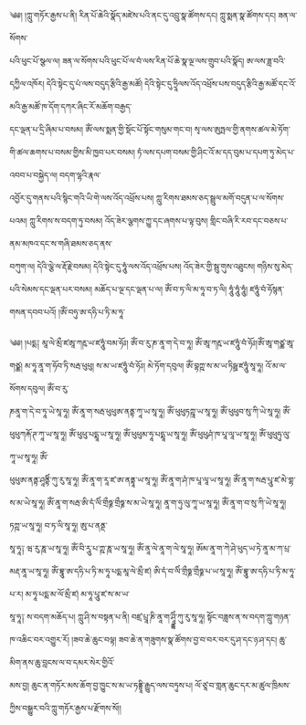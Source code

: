 ﻿  
༄༅། །ཀླུ་གཏོར་རྒྱས་པ་ནི། རིན་པོ་ཆེའི་སྣོད་མཛེས་པའི་ནང་དུ་འབྲུ་སྣ་ཚོགས་དང། ཀླུ་སྨན་སྣ་ཚོགས་དང། ཟན་ལ་སོགས་  
པའི་ཕུང་པོ་སྩལ་ལ། ཟན་ལ་སོགས་པའི་ཕུང་པོ་ལ་བཾ་ལས་རིན་པོ་ཆེ་སྣ་ལྔ་ལས་གྲུབ་པའི་སྣོད། ཨ་ལས་ཟླ་བའི་དཀྱིལ་འཁོར། དེའི་སྟེང་དུ་པཾ་ལས་བདུད་རྩིའི་རྒྱ་མཚོ། དེའི་སྟེང་དུ་ཧྲཱིལས་འོད་འཕྲོས་པས་བདུད་རྩིའི་རྒྱ་མཚོ་དང་འོ་མའི་རྒྱ་མཚོ་ཁ་དོག་དཀར་ཞིང་རོ་མཆོག་བརྒྱད་  
དང་ལྡན་པ་དྲི་ཞིམ་པ་བསམ། ཨོཾ་ལས་སྨན་གྱི་སྡོང་པོ་སྟོང་གསུམ་གང་བ། སྭ་ལས་ཨུཏྤལ་གྱི་ནགས་ཚལ་མེ་ཏོག་གི་ཚལ་ཆགས་པ་བསམ་གྱིས་མི་ཁྱབ་པར་བསམ། ཏཾ་ལས་དཔག་བསམ་གྱི་ཤིང་འོ་མ་དད་བུམ་པ་དཔག་ཏུ་མེད་པ་འབབ་པ་བསྐྱེད་ལ། བདག་ལྷའི་རྣལ་  
འབྱོར་དུ་གནས་པའི་སྙིང་གའི་ཡི་གེ་ལས་འོད་འཕྲོས་པས། ཀླུ་རིགས་ཐམས་ཅད་སྦྲུལ་མགོ་བདུན་པ་ལ་སོགས་པའམ། ཀླུ་རིགས་ས་བདག་ཏུ་བསམ། འོད་ཟེར་ལྕགས་ཀྱུ་དང་ཞགས་པ་ལྟ་བུས། གླིང་བཞི་རི་རབ་དང་བཅས་པ་ནམ་མཁའ་དང་ས་གཞི་ཐམས་ཅད་ནས་  
བཀུག་ལ། དེའི་ལྕེ་ལ་རྡོ་རྗེ་བསམ། དེའི་སྟེང་དུ་ཧཱུཾ་ལས་འོད་འཕྲོས་པས། འོད་ཟེར་གྱི་སྦུ་གུས་འཐུངས། གཉིས་སུ་མེད་པའི་སེམས་དང་ལྡན་པར་བསམ། མཆོད་པ་ལྔ་དང་ལྡན་པ་ལ། ཨོཾ་བ་ཏ་ལི་མ་ཧཱ་བ་ཏ་ལི། ཧཱུཾ་ཧཱུཾ་ཧཱུཾ། ཛཧཱུཾ་བཾ་ཧོསྙན་གསན་དབབ་པའོ། །ཨོཾ་བཧུ་ཨ་དཧི་པ་ཏི་མ་ཧཱ་  
  
༄༅། །པདྨ༑ མཱ་ལེ་མྲྀ་ཛཨཱ་ཀརྵ་ཡ་ཛཧཱུཾ་བམ་ཧོཿ། ཨོཾ་བ་རུ་ཎ་ནཱ་ག་དེ་བ་ཏཱ། ཨོཾ་ཨཱ་ཀརྵ་ཡ་ཛཧཱུཾ་བཾ་ཧོཿ།ཨོཾ་ཨཱ་གཙྪ་ཨཱ་གཙྪ། མ་ཧཱ་ནཱ་ག་ཧོབ་ཏི་སརྦ་ཕུཕུ། ས་མ་ཡ་ཛཧཱུཾ་བཾ་ཧོཿ། མེ་ཏོག་དབུལ། ཨོཾ་བྷཀྵ་ས་མ་ཡ་ཏིཥྛ་ཛཧཱུཾ་སཱ་ཧཱ། འོ་མ་ལ་སོགས་དབུལ། ཨོཾ་བ་རུ་  
ཎནཱ་ག་དེ་བ་ཏཱ་ཡེ་སཱ་ཧཱ། ཨོཾ་ནཱ་ག་སརྦ་ཕུཕུཨ་ནནྟ་ཀཱ་ཡ་སཱ་ཧཱ། ཨོཾ་ཕུཕུཏཀྵཱ་ཡ་སཱ་ཧཱ། ཨོཾ་ཕུཕུབ་སུ་ཀི་ཡེ་སཱ་ཧཱ། ཨོཾ་ཕུཕུཀརྐོ་ཊ་ཀཱ་ཡ་སཱ་ཧཱ། ཨོཾ་ཕུཕུ་པདྨཱ་ཡ་སཱ་ཧཱ། ཨོཾ་ཕུཕུམ་ཧཱ་པདྨཱ་ཡ་སཱ་ཧཱ། ཨོཾ་ཕུཕུཤཾ་ཁ་པཱ་ལཱ་ཡ་སཱ་ཧཱ། ཨོཾ་ཕུཕུཧུ་ལུ་ཀཱ་ཡ་སཱ་ཧཱ། ཨོཾ་  
ཕུཕུཨ་ནནྟ་ཤཱནྟིཾ་ཀུ་རུ་སཱ་ཧཱ། ཨོཾ་ནཱ་ག་རཱ་ཛ་ཨ་ནནྟཱ་ཡ་སཱ་ཧཱ། ཨོཾ་ནཱ་ག་ཤཾ་ཁ་པཱ་ལཱ་ཡ་སཱ་ཧཱ། ཨོཾ་ནཱ་ག་སརྦ་པཱུ་ཛ་མེ་གྷ་ས་མ་ཡེ་སཱ་ཧཱ། ཨོཾ་ནཱ་ག་སརྦ་ཨི་དཾ་ལིཾ་གྲྀཧྞ་གྲྀཧྞ་ས་མ་ཡེ་སཱ་ཧཱ། ནཱ་ག་ཧུ་ལུ་ཀཱ་ཡ་སཱ་ཧཱ། ཨོཾ་ནཱ་ག་བ་སུ་ཀི་ཡེ་སཱ་ཧཱ། ཏཀྵ་ཡ་སཱ་ཧཱ། བ་ཏ་ལི་སཱ་ཧཱ། ཨུ་པ་ནནྡ་  
སཱ་ཧཱ༑ ཝ་རུ་ཎཱ་ཡ་སཱ་ཧཱ། ཨོཾ་བི་རཱུ་པ་ཀྵ་ཎཱ་ཡ་སཱ་ཧཱ། ཨོཾ་ནཱ་ལེ་ནཱ་ག་ལེ་སཱ་ཧཱ། ཨོམ་ནཱ་ག་ཀེ་ཤེ་ཕུད་ཡ་ཏེ་ནཱ་མ་ཀ་པྲ་མརྡ་ནཱ་ཡ་སཱ་ཧཱ། ཨོཾ་བྷཱུ་ཨ་དཧི་པ་ཏི་མ་ཧཱ་པདྨ་མཱ་ལེ་མྲྀ་ཛ། ཨི་དཾ་བ་ལིཾ་གྲྀཧྞ་གྲྀཧྞ་པ་ཡ་སཱ་ཧཱ། ཨོཾ་བྷཱུ་ཨ་དཧི་པ་ཏི་མ་ཧཱ་པ་ར། མ་ཧཱ་པདྨ་མ་ལོ་མྲྀ་ཛ། མ་ཧཱ་པཱུ་ཛ་ས་མ་ཡ་  
སཱ་ཧཱ༑ ས་བདག་མཆོད་པ། ཀླུ་ཤི་ས་བསྟན་པ་ནི། བཛྲ་པྲཱ་ཎི་ནཱ་ག་ཤཱྣྟིཾ་ཀུ་རུ་སཱ་ཧཱ། སྟོང་བཟླས་ན་ས་བདག་ཀླུ་གཉན་ཁ་འཆིང་བར་འགྱུར་རོ། །ཟབ་ཆེ་ཆུང་བལྟ། ཟབ་ཆེ་ན་གཟུགས་སྣ་ཚོགས་བྱ་བ་བར་བར་དུ་ཤ་དང་ཉ་ཤ་དང། ཆུ་མིག་ནས་ཆུ་བླངས་ལ་བ་དམར་སེར་གྱིའོ་  
མས་བྱ། ཆུང་ན་གཏོར་མས་ཆོག་བྱ་ཁྱུང་ས་མ་ཡ་ཏནྟྲཱི་རྒྱུད་ལས་བཏུས་པ། ལོ་ཙཱ་བ་གླན་ཆུང་དར་མ་ཚུལ་ཁྲིམས་ཀྱིས་བསྒྱུར་བའི་ཀླུ་གཏོར་རྒྱས་པ་རྫོགས་སོ།།  
  
  
